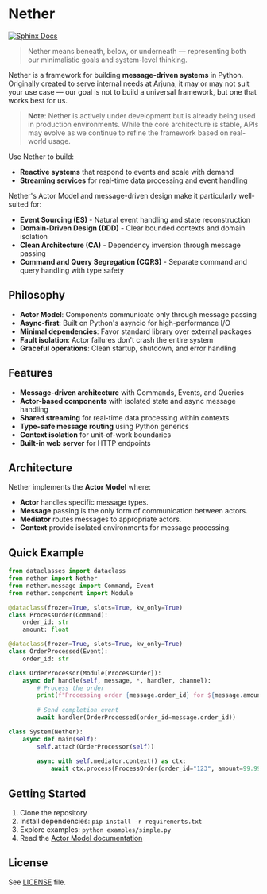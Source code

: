 # Nether

[![Sphinx Docs](https://github.com/arjuna-systems/nether/actions/workflows/docs.yml/badge.svg)](https://github.com/arjuna-systems/nether/actions/workflows/docs.yml)

> Nether means beneath, below, or underneath — representing both our minimalistic goals and system-level thinking.

Nether is a framework for building **message-driven systems** in Python. 
Originally created to serve internal needs at Arjuna, it may or may not suit your use case — our goal is not to build a universal framework, but one that works best for us.

> **Note**: Nether is actively under development but is already being used in production environments. While the core architecture is stable, APIs may evolve as we continue to refine the framework based on real-world usage.

Use Nether to build:

- **Reactive systems** that respond to events and scale with demand
- **Streaming services** for real-time data processing and event handling  

Nether's Actor Model and message-driven design make it particularly well-suited for:

- **Event Sourcing (ES)** - Natural event handling and state reconstruction
- **Domain-Driven Design (DDD)** - Clear bounded contexts and domain isolation
- **Clean Architecture (CA)** - Dependency inversion through message passing
- **Command and Query Segregation (CQRS)** - Separate command and query handling with type safety

## Philosophy

- **Actor Model**: Components communicate only through message passing
- **Async-first**: Built on Python's asyncio for high-performance I/O
- **Minimal dependencies**: Favor standard library over external packages  
- **Fault isolation**: Actor failures don't crash the entire system
- **Graceful operations**: Clean startup, shutdown, and error handling

## Features

- **Message-driven architecture** with Commands, Events, and Queries
- **Actor-based components** with isolated state and async message handling
- **Shared streaming** for real-time data processing within contexts
- **Type-safe message routing** using Python generics
- **Context isolation** for unit-of-work boundaries
- **Built-in web server** for HTTP endpoints

## Architecture

Nether implements the **Actor Model** where:

- **Actor** handles specific message types.
- **Message** passing is the only form of communication between actors.
- **Mediator** routes messages to appropriate actors.
- **Context** provide isolated environments for message processing.

## Quick Example

```python
from dataclasses import dataclass
from nether import Nether
from nether.message import Command, Event
from nether.component import Module

@dataclass(frozen=True, slots=True, kw_only=True)
class ProcessOrder(Command):
    order_id: str
    amount: float

@dataclass(frozen=True, slots=True, kw_only=True)
class OrderProcessed(Event):
    order_id: str

class OrderProcessor(Module[ProcessOrder]):
    async def handle(self, message, *, handler, channel):
        # Process the order
        print(f"Processing order {message.order_id} for ${message.amount}")
        
        # Send completion event
        await handler(OrderProcessed(order_id=message.order_id))

class System(Nether):
    async def main(self):
        self.attach(OrderProcessor(self))
        
        async with self.mediator.context() as ctx:
            await ctx.process(ProcessOrder(order_id="123", amount=99.99))
```

## Getting Started

1. Clone the repository
2. Install dependencies: `pip install -r requirements.txt`  
3. Explore examples: `python examples/simple.py`
4. Read the [Actor Model documentation](docs/actor-model-analysis.md)

## License

See [LICENSE](LICENSE) file.
